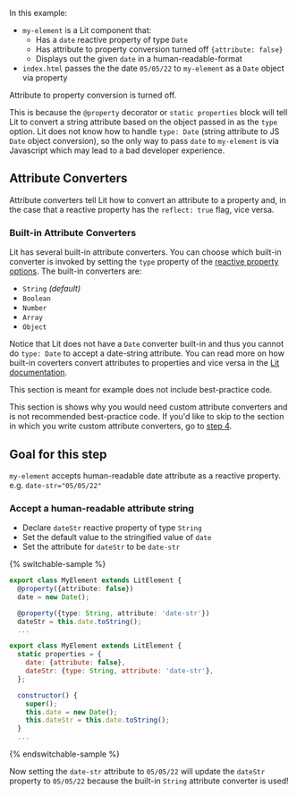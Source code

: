 In this example:

- `my-element` is a Lit component that:
  - Has a `date` reactive property of type `Date`
  - Has attribute to property conversion turned off `{attribute: false}`
  - Displays out the given `date` in a human-readable-format
- `index.html` passes the the date `05/05/22` to `my-element` as a `Date` object via property

<litdev-aside type="info">

Attribute to property conversion is turned off.

This is because the `@property` decorator or `static properties` block will tell Lit to convert a string attribute based on the object passed in as the `type` option. Lit does not know how to handle `type: Date` (string attribute to JS `Date` object conversion), so the only way to pass `date` to `my-element` is via Javascript which may lead to a bad developer experience.

</litdev-aside>

## Attribute Converters

Attribute converters tell Lit how to convert an attribute to a property and, in the case that a reactive property has the `reflect: true` flag, vice versa.

### Built-in Attribute Converters

Lit has several built-in attribute converters. You can choose which built-in converter is invoked by setting the `type` property of the [reactive property options](/docs/components/properties/#property-options). The built-in converters are:

* `String` *(default)*
* `Boolean`
* `Number`
* `Array`
* `Object`

Notice that Lit does not have a `Date` converter built-in and thus you cannot do `type: Date` to accept a date-string attribute. You can read more on how built-in coverters convert attributes to properties and vice versa in the [Lit documentation](/docs/components/properties/#conversion-type).

<litdev-aside type="negative">

This section is meant for example does not include best-practice code.

This section is shows why you would need custom attribute converters and is not recommended best-practice code. If you'd like to skip to the section in which you write custom attribute converters, go to [step 4](#03).

</litdev-aside>

## Goal for this step

`my-element` accepts human-readable date attribute as a reactive property. e.g. `date-str="05/05/22"`

### Accept a human-readable attribute string

* Declare `dateStr` reactive property of type `String`
* Set the default value to the stringified value of `date`
* Set the attribute for `dateStr` to be `date-str`

{% switchable-sample %}

```ts
export class MyElement extends LitElement {
  @property({attribute: false})
  date = new Date();

  @property({type: String, attribute: 'date-str'})
  dateStr = this.date.toString();
  ...
```

```js
export class MyElement extends LitElement {
  static properties = {
    date: {attribute: false},
    dateStr: {type: String, attribute: 'date-str'},
  };

  constructor() {
    super();
    this.date = new Date();
    this.dateStr = this.date.toString();
  }
  ...
```

{% endswitchable-sample %}

Now setting the `date-str` attribute to `05/05/22` will update the `dateStr` property to `05/05/22` because the built-in `String` attribute converter is used!
